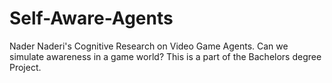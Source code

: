 # Self-Aware-Agents
Nader Naderi's Cognitive Research on Video Game Agents. Can we simulate awareness in a game world? This is a part of the Bachelors degree Project. 
